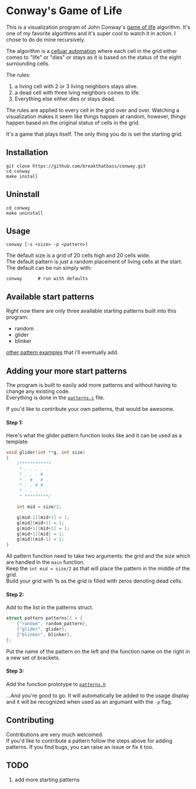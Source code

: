 # Conway's Game of Life
This is a visualization program of John Conway's [game of life](https://en.wikipedia.org/wiki/Conway%27s_Game_of_Life) algorithm. It's one of my favorite algorthms and it's super cool to watch it in action. I chose to do do mine recursively.

The algorithm is a [celluar automation](https://en.wikipedia.org/wiki/Cellular_automaton) where each cell in the grid either comes to "life" or "dies" or stays as it is based on the status of the eight surrounding cells. 

The rules:  
1. a living cell with 2 or 3 living neighbors stays alive.
2. a dead cell with three lving neighbors comes to life.
3. Everything else either dies or stays dead.

The rules are applied to every cell in the grid over and over. Watching a visualization makes it seem like things happen at random, however, things happen based on the original status of cells in the grid.  

It's a game that plays itself. The only thing you do is set the starting grid.



## Installation
```
git clone https://github.com/breakthatbass/conway.git
cd conway
make install
```

## Uninstall
```
cd conway
make uninstall
```

## Usage
```
conway [-s <size> -p <pattern>]
```
The default size is a grid of 20 cells high and 20 cells wide.  
The default pattern is just a random placement of living cells at the start.  
The default can be run simply with:
```
conway      # run with defaults
```
## Available start patterns
Right now there are only three available starting patterns built into this program:
- random
- glider
- blinker

[other pattern examples](https://en.wikipedia.org/wiki/Conway%27s_Game_of_Life#Examples_of_patterns) that i'll eventually add.


## Adding your more start patterns
The program is built to easily add more patterns and without having to change any existing code.  
Everything is done in the [`patterns.c`](https://github.com/breakthatbass/conway/blob/main/patterns.c) file.  

If you'd like to contribute your own patterns, that would be awesome.

#### **Step 1:**

Here's what the glider pattern function looks like and it can be used as a template:
```c
void glider(int **g, int size)
{
	/************
	 * . . . . . 
	 * . . . # .
	 * . # . # .
	 * . . # # .
	 * . . . . .
	 * *********/

	int mid = size/2;

	g[mid-1][mid+1] = 1;
	g[mid][mid+1] = 1;
	g[mid+1][mid+1] = 1;
	g[mid+1][mid] = 1;
	g[mid][mid-1] = 1;
}
```
All pattern function need to take two arguments: the grid and the size which are handled in the `main` function.  
Keep the `int mid = size/2` as that will place the pattern in the middle of the grid.  
Build your grid with 1s as the grid is filled with zeros denoting dead cells.  

#### **Step 2:**
Add to the list in the patterns struct.
```c
struct pattern patterns[] = {
    {"random", random_pattern},
    {"glider", glider},
	{"blinker", blinker},
};
```
Put the name of the pattern on the left and the function name on the right in a new set of brackets.

#### **Step 3:**
Add the function prototype to [`patterns.h`](https://github.com/breakthatbass/conway/blob/main/patterns.h)  

...And you're good to go. It will automatically be added to the usage display and it will be recognized when used as an argumant with the `-p` flag.

## Contributing
Contributions are very much welcomed.  
If you'd like to contribute a pattern follow the steps above for adding patterns. If you find bugs, you can raise an issue or fix it too.

## TODO
1. add more starting patterns